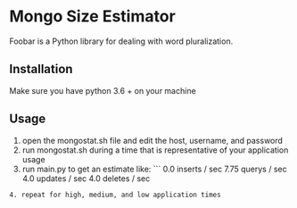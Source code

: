 # Mongo Size Estimator

Foobar is a Python library for dealing with word pluralization.

## Installation

Make sure you have python 3.6 + on your machine

## Usage

1. open the mongostat.sh file and edit the host, username, and password
2. run mongostat.sh during a time that is representative of your application usage
3. run main.py to get an estimate like: ```
  0.0 inserts / sec
  7.75 querys / sec
  4.0 updates / sec
  4.0 deletes / sec
```
4. repeat for high, medium, and low application times
